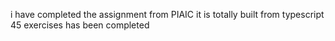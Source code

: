 i have completed the assignment from PIAIC 
it is totally built from typescript
45 exercises has been completed

